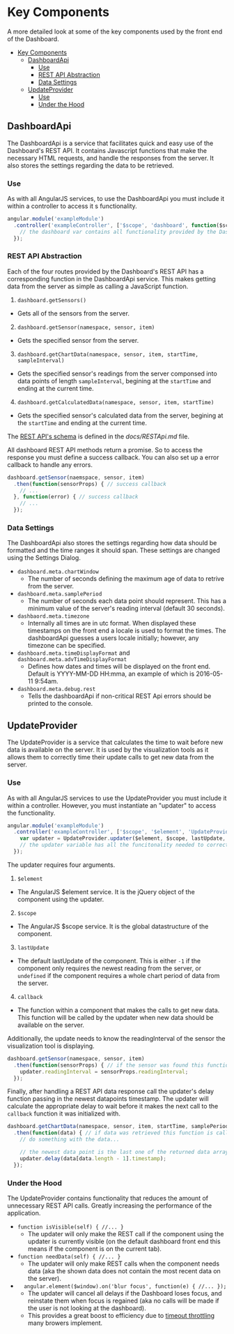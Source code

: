 # Key Components
A more detailed look at some of the key components used by the front end of the Dashboard.

<!-- TOC depthFrom:1 depthTo:6 withLinks:1 updateOnSave:1 orderedList:0 -->

- [Key Components](#key-components)
	- [DashboardApi](#dashboardapi)
		- [Use](#use)
		- [REST API Abstraction](#rest-api-abstraction)
		- [Data Settings](#data-settings)
	- [UpdateProvider](#updateprovider)
		- [Use](#use)
		- [Under the Hood](#under-the-hood)

<!-- /TOC -->

## DashboardApi
The DashboardApi is a service that facilitates quick and easy use of the Dashboard's REST API. It contains Javascript functions that make the necessary HTML requests, and handle the responses from the server. It also stores the settings regarding the data to be retrieved.

### Use
As with all AngularJS services, to use the DashboardApi you must include it within a controller to access it s functionality.

```javascript
angular.module('exampleModule')
  .controller('exampleController', ['$scope', 'dashboard', function($scope, dashboard) {
    // the dashboard var contains all functionality provided by the DashbaordApi service
  });
```

### REST API Abstraction
Each of the four routes provided by the Dashboard's REST API has a corresponding function in the DashboardApi service. This makes getting data from the server as simple as calling a JavaScript function.

1. `dashboard.getSensors()`
  - Gets all of the sensors from the server.
2. `dashboard.getSensor(namespace, sensor, item)`
  - Gets the specified sensor from the server.
3. `dashboard.getChartData(namespace, sensor, item, startTime, sampleInterval)`
  - Gets the specified sensor's readings from the server componsed into data points of length `sampleInterval`, begining at the `startTime` and ending at the current time.
4. `dashboard.getCalculatedData(namespace, sensor, item, startTime)`
  - Gets the specified sensor's calculated data from the server, begining at the `startTime` and ending at the current time.

The [REST API's schema](https://github.com/CDTiernan/SystemMonitorDashboard/blob/master/docs/RestApi.md) is defined in the *docs/RESTApi.md* file.

All dashboard REST API methods return a promise. So to access the response you must define a success callback. You can also set up a error callback to handle any errors.

```JavaScript
dashboard.getSensor(naemspace, sensor, item)
  .then(function(sensorProps) { // success callback
    // ...
  }, function(error) { // success callback
    // ...
  });
```

### Data Settings
The DashboardApi also stores the settings regarding how data should be formatted and the time ranges it should span. These settings are changed using the Settings Dialog.

- `dashboard.meta.chartWindow`
  - The number of seconds defining the maximum age of data to retrive from the server.
- `dashboard.meta.samplePeriod`
  - The number of seconds each data point should represent. This has a minimum value of the server's reading interval (default 30 seconds).
- `dashbaord.meta.timezone`
  - Internally all times are in utc format. When displayed these timestamps on the front end a locale is used to format the times. The dashboardApi guesses a users locale initially; however, any timezone can be specified.
- `dashboard.meta.timeDisplayFormat` and `dashboard.meta.advTimeDisplayFormat`
  - Defines how dates and times will be displayed on the front end. Default is YYYY-MM-DD HH:mma, an example of which is 2016-05-11 9:54am.
- `dashboard.meta.debug.rest`
  - Tells the dashboardApi if non-critical REST Api errors should be printed to the console.

## UpdateProvider
The UpdateProvider is a service that calculates the time to wait before new data is available on the server. It is used by the visualization tools as it allows them to correctly time their update calls to get new data from the server.

### Use
As with all AngularJS services to use the UpdateProvider you must include it within a controller. However, you must instantiate an "updater" to access the functionality.

```javascript
angular.module('exampleModule')
  .controller('exampleController', ['$scope', '$element', 'UpdateProvider', function($scope, $element, UpdateProvider) {
    var updater = UpdateProvider.updater($element, $scope, lastUpdate, callback);
    // the updater variable has all the funcitonality needed to correctly time the update REST calls
  });
```

The updater requires four arguments.
1. `$element`
  - The AngularJS $element service. It is the jQuery object of the component using the updater.
2. `$scope`
  - The AngularJS $scope service. It is the global datastructure of the component.
3. `lastUpdate`
  - The default lastUpdate of the component. This is either `-1` if the component only requires the newest reading from the server, or `undefined` if the component requires a whole chart period of data from the server.
4. `callback`
  - The function within a component that makes the calls to get new data. This function will be called by the updater when new data should be available on the server.

Additionally, the update needs to know the readingInterval of the sensor the visualization tool is displaying.

```JavaScript
dashboard.getSensor(namespace, sensor, item)
  .then(function(sensorProps) { // if the sensor was found this function is called
    updater.readingInterval = sensorProps.readingInterval;
  });
```

Finally, after handling a REST API data response call the updater's delay function passing in the newest datapoints timestamp. The updater will calculate the appropriate delay to wait before it makes the next call to the `callback` function it was initialized with.

```JavaScript
dashboard.getChartData(namespace, sensor, item, startTime, samplePeriod)
  .then(function(data) { // if data was retrieved this function is called
    // do something with the data...

    // the newest data point is the last one of the returned data array
    updater.delay(data[data.length - 1].timestamp);
  });
```

### Under the Hood
The UpdateProvider contains functionality that reduces the amount of unnecessary REST API calls. Greatly increasing the performance of the application.

- `function isVisible(self) { //... }`
  - The updater will only make the REST call if the component using the updater is currently visible (on the default dashboard front end this means if the component is on the current tab).
- `function needData(self) { //... }`
  - The updater will only make REST calls when the component needs data (aka the shown data does not contain the most recent data on the server).
- `  angular.element($window).on('blur focus', function(e) { //... });`
  - The updater will cancel all delays if the Dashboard loses focus, and reinstate them when focus is regained (aka no calls will be made if the user is not looking at the dashboard).
  - This provides a great boost to efficiency due to [timeout throttling](http://googlecode.blogspot.com/2009/07/gmail-for-mobile-html5-series-using.html) many browers implement.
